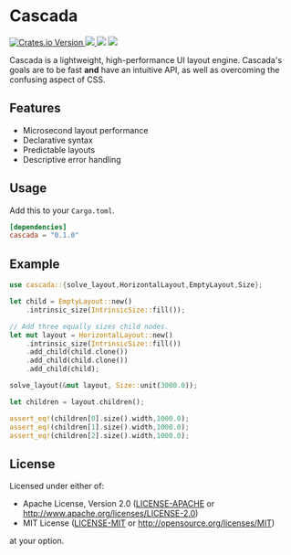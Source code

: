 
# Cascada
<div>
    <a href="https://crates.io/crates/cascada">
        <img alt="Crates.io Version" src="https://img.shields.io/crates/v/cascada">
    </a>
    <a href="https://docs.rs/cascada/latest/cascada/">
        <img src="https://img.shields.io/docsrs/cascada"/>
    </a>
    <img src="https://img.shields.io/github/actions/workflow/status/snubwoody/agape-rs/rust.yml"/>
    <a href="https://codecov.io/gh/snubwoody/cascada" > 
        <img src="https://codecov.io/gh/snubwoody/cascada/graph/badge.svg?token=PLYL0VUB5Y"/> 
    </a>
</div>

Cascada is a lightweight, high-performance UI layout engine. Cascada's goals are to be
fast **and** have an intuitive API, as well as overcoming the confusing aspect of CSS.


## Features
- Microsecond layout performance
- Declarative syntax
- Predictable layouts
- Descriptive error handling

## Usage
Add this to your `Cargo.toml`.

```toml
[dependencies]
cascada = "0.1.0"
```

## Example

```rust
use cascada::{solve_layout,HorizontalLayout,EmptyLayout,Size};

let child = EmptyLayout::new()
    .intrinsic_size(IntrinsicSize::fill());

// Add three equally sizes child nodes.
let mut layout = HorizontalLayout::new()
    .intrinsic_size(IntrinsicSize::fill())
    .add_child(child.clone())
    .add_child(child.clone())
    .add_child(child);

solve_layout(&mut layout, Size::unit(3000.0));

let children = layout.children();

assert_eq!(children[0].size().width,1000.0);
assert_eq!(children[1].size().width,1000.0);
assert_eq!(children[2].size().width,1000.0);
```

## License

Licensed under either of:

- Apache License, Version 2.0 ([LICENSE-APACHE](LICENSE-APACHE) or http://www.apache.org/licenses/LICENSE-2.0)
- MIT License ([LICENSE-MIT](LICENSE-MIT) or http://opensource.org/licenses/MIT)

at your option.

